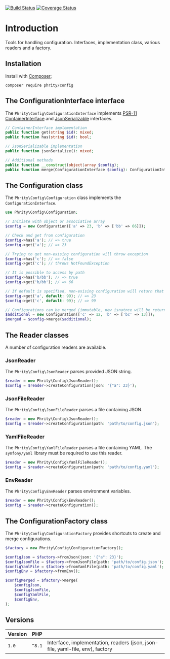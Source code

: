 [![Build Status](https://github.com/sirn-se/phrity-config/actions/workflows/acceptance.yml/badge.svg)](https://github.com/sirn-se/phrity-config/actions)
[![Coverage Status](https://coveralls.io/repos/github/sirn-se/phrity-config/badge.svg?branch=main)](https://coveralls.io/github/sirn-se/phrity-config?branch=main)

# Introduction

Tools for handling configuration.
Interfaces, implementation class, various readers and a factory.

## Installation

Install with [Composer](https://getcomposer.org/);
```
composer require phrity/config
```

## The ConfigurationInterface interface

The `Phrity\Config\ConfigurationInterface` implements
[PSR-11 ContainerInterface](https://www.php-fig.org/psr/psr-11/) and
[JsonSerializable](https://www.php.net/manual/en/class.jsonserializable) interfaces.

```php
// ContainerInterface implementation
public function get(string $id): mixed;
public function has(string $id): bool;

// JsonSerializable implementation
public function jsonSerialize(): mixed;

// Additional methods
public function __construct(object|array $config);
public function merge(ConfigurationInterface $config): ConfigurationInterface;
```

## The Configuration class

The `Phrity\Config\Configuration` class implements the `ConfigurationInterface`.

```php
use Phrity\Config\Configuration;

// Initiate with object or associative array
$config = new Configuration(['a' => 23, 'b' => ['bb' => 66]]);

// Check and get from configuration
$config->has('a'); // => true
$config->get('a'); // => 23

// Trying to get non-exising configuration will throw exception
$config->has('c'); // => false
$config->get('c'); // throws NotFoundException

// It is possible to access by path
$config->has('b/bb'); // => true
$config->get('b/bb'); // => 66

// If default is specified, non-exising configuration will return that value instead of throwing exception
$config->get('a', default: 99); // => 23
$config->get('c', default: 99); // => 99

// Configurations can be merged (immutable, new isnatnce will be returned)
$additional = new Configuration(['c' => 12, 'b' => ['bc' => 13]]);
$merged = $config->merge($additional);
```

## The Reader classes

A number of configuration readers are available.

### JsonReader

The `Phrity\Config\JsonReader` parses provided JSON string.

```php
$reader = new Phrity\Config\JsonReader();
$config = $reader->createConfiguration(json: '{"a": 23}');
```

### JsonFileReader

The `Phrity\Config\JsonFileReader` parses a file containing JSON.

```php
$reader = new Phrity\Config\JsonReader();
$config = $reader->createConfiguration(path: 'path/to/config.json');
```

### YamlFileReader

The `Phrity\Config\YamlFileReader` parses a file containing YAML.
The `symfony/yaml` library must be required to use this reader.

```php
$reader = new Phrity\Config\YamlFileReader();
$config = $reader->createConfiguration(path: 'path/to/config.yaml');
```

### EnvReader

The `Phrity\Config\EnvReader` parses environment variables.

```php
$reader = new Phrity\Config\EnvReader();
$config = $reader->createConfiguration();
```

## The ConfigurationFactory class

The `Phrity\Config\ConfigurationFactory` provides shortcuts to create and merge configurations.

```php
$factory = new Phrity\Config\ConfigurationFactory();

$configJson = $factory->fromJson(json: '{"a": 23}');
$configJsonFile = $factory->fromJsonFile(path: 'path/to/config.json');
$configYamlFile = $factory->fromYamlFile(path: 'path/to/config.yaml');
$configEnv = $factory->fromEnv();

$configMerged = $factory->merge(
    $configJson,
    $configJsonFile,
    $configYamlFile,
    $configEnv,
);
```


## Versions

| Version | PHP | |
| --- | --- | --- |
| `1.0` | `^8.1` | Interface, implementation, readers (json, json-file, yaml-file, env), factory |
